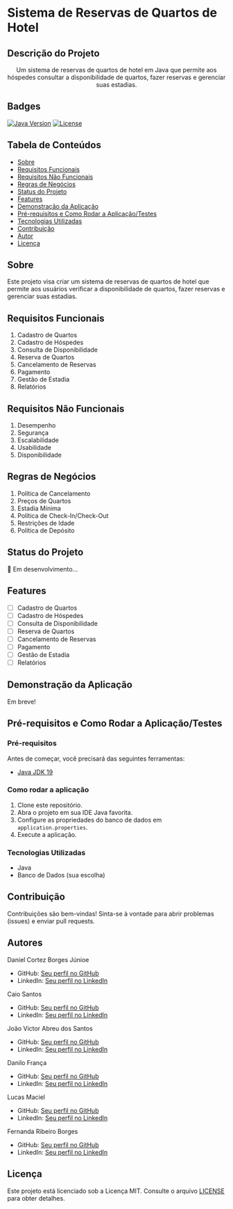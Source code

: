 # Sistema de Reservas de Quartos de Hotel

## Descrição do Projeto
<p align="center">Um sistema de reservas de quartos de hotel em Java que permite aos hóspedes consultar a disponibilidade de quartos, fazer reservas e gerenciar suas estadias.</p>

## Badges
[![Java Version](https://img.shields.io/badge/Java-19-blue)](https://www.oracle.com/java/technologies/javase-jdk19-downloads.html)
[![License](https://img.shields.io/badge/License-MIT-yellow)](LICENSE)

## Tabela de Conteúdos
- [Sobre](#sobre)
- [Requisitos Funcionais](#requisitos-funcionais)
- [Requisitos Não Funcionais](#requisitos-não-funcionais)
- [Regras de Negócios](#regras-de-negócios)
- [Status do Projeto](#status-do-projeto)
- [Features](#features)
- [Demonstração da Aplicação](#demonstração-da-aplicação)
- [Pré-requisitos e Como Rodar a Aplicação/Testes](#pré-requisitos-e-como-rodar-a-aplicação-testes)
- [Tecnologias Utilizadas](#tecnologias-utilizadas)
- [Contribuição](#contribuição)
- [Autor](#autor)
- [Licença](#licença)

## Sobre
Este projeto visa criar um sistema de reservas de quartos de hotel que permite aos usuários verificar a disponibilidade de quartos, fazer reservas e gerenciar suas estadias.

## Requisitos Funcionais
1. Cadastro de Quartos
2. Cadastro de Hóspedes
3. Consulta de Disponibilidade
4. Reserva de Quartos
5. Cancelamento de Reservas
6. Pagamento
7. Gestão de Estadia
8. Relatórios

## Requisitos Não Funcionais
1. Desempenho
2. Segurança
3. Escalabilidade
4. Usabilidade
5. Disponibilidade

## Regras de Negócios
1. Política de Cancelamento
2. Preços de Quartos
3. Estadia Mínima
4. Política de Check-In/Check-Out
5. Restrições de Idade
6. Política de Depósito

## Status do Projeto
🚧 Em desenvolvimento...

## Features
- [ ] Cadastro de Quartos
- [ ] Cadastro de Hóspedes
- [ ] Consulta de Disponibilidade
- [ ] Reserva de Quartos
- [ ] Cancelamento de Reservas
- [ ] Pagamento
- [ ] Gestão de Estadia
- [ ] Relatórios

## Demonstração da Aplicação
Em breve!

## Pré-requisitos e Como Rodar a Aplicação/Testes
### Pré-requisitos
Antes de começar, você precisará das seguintes ferramentas:
- [Java JDK 19](https://www.oracle.com/java/technologies/javase-jdk19-downloads.html)


### Como rodar a aplicação
1. Clone este repositório.
2. Abra o projeto em sua IDE Java favorita.
3. Configure as propriedades do banco de dados em `application.properties`.
4. Execute a aplicação.

### Tecnologias Utilizadas
- Java
- Banco de Dados (sua escolha)

## Contribuição
Contribuições são bem-vindas! Sinta-se à vontade para abrir problemas (issues) e enviar pull requests.

## Autores
Daniel Cortez Borges Júnioe
- GitHub: [Seu perfil no GitHub](https://github.com/Corttez)
- LinkedIn: [Seu perfil no LinkedIn](https://www.linkedin.com/in/seu-usuario/)

Caio Santos
- GitHub: [Seu perfil no GitHub](https://github.com/CaioSan7os)
- LinkedIn: [Seu perfil no LinkedIn](https://www.linkedin.com/in/seu-usuario/)

João Victor Abreu dos Santos
- GitHub: [Seu perfil no GitHub](https://github.com/jvictorabreu)
- LinkedIn: [Seu perfil no LinkedIn](https://www.linkedin.com/in/seu-usuario/)

Danilo França
- GitHub: [Seu perfil no GitHub](https://github.com/dsfdanilo)
- LinkedIn: [Seu perfil no LinkedIn](https://www.linkedin.com/in/seu-usuario/)

Lucas Maciel
- GitHub: [Seu perfil no GitHub](https://github.com/maciel-lucas)
- LinkedIn: [Seu perfil no LinkedIn](https://www.linkedin.com/in/seu-usuario/)

Fernanda Ribeiro Borges 
- GitHub: [Seu perfil no GitHub](https://github.com/BorgesFer)
- LinkedIn: [Seu perfil no LinkedIn](https://www.linkedin.com/in/seu-usuario/)



## Licença
Este projeto está licenciado sob a Licença MIT. Consulte o arquivo [LICENSE](LICENSE) para obter detalhes.
